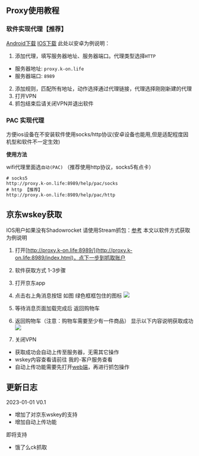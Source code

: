 ## Proxy使用教程
### 软件实现代理【推荐】
[Android下载](https://pan.tenire.com/down.php/8b63e9aebc55ce32a0d29f5e6dcd96b7.apk)
[IOS下载](https://apps.apple.com/us/app/id932747118)
此处以安卓为例说明：
1. 添加代理，填写服务器地址、服务器端口。代理类型选择`HTTP`
- 服务器地址: `proxy.k-on.life`
- 服务器端口: `8989`
2.  添加规则，匹配所有地址，动作选择通过代理链接，代理选择刚刚新建的代理
3. 打开VPN
4. 抓包结束后请关闭VPN并退出软件

### PAC 实现代理
方便ios设备在不安装软件使用socks/http协议(安卓设备也能用,但是适配程度因机型和软件不一定生效)

**使用方法**

wifi代理里面选`自动(PAC)` （推荐使用http协议，socks5有点卡）
```
# socks5
http://proxy.k-on.life:8989/help/pac/socks
# http 【推荐】
http://proxy.k-on.life:8989/help/pac/http
```

## 京东wskey获取
IOS用户如果没有Shadowrocket 请使用Stream抓包：[参考](https://carcloud.ml/page/3.html)
本文以软件方式获取为例说明
1. 打开[http://proxy.k-on.life:8989/](http://proxy.k-on.life:8989/index.html)，点下一步到抓取账户
2. 软件获取方式 1-3步骤
3. 打开京东app
4. 点击右上角消息按钮 如图 绿色框框包住的图标
![](https://files.catbox.moe/56m1k5.png)

5. 等待消息页面加载完成后 返回购物车
6. 返回购物车（注意：购物车需要至少有一件商品） 显示以下内容说明获取成功
![](https://files.catbox.moe/lklu76.png)
7. 关闭VPN

- 获取成功会自动上传至服务器，无需其它操作
- wskey内容查看请前往 我的-客户服务查看
- 自动上传功能需要先打开[web端](http://proxy.k-on.life:8989/index.html)，再进行抓包操作

## 更新日志
2023-01-01 V0.1
- 增加了对京东wskey的支持
- 增加自动上传功能

即将支持
- 饿了么ck抓取
